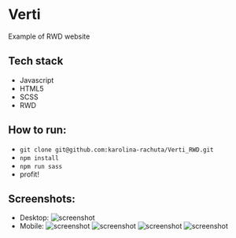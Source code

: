 # Verti
Example of RWD website
## Tech stack
- Javascript
- HTML5
- SCSS
- RWD

## How to run:
- `git clone git@github.com:karolina-rachuta/Verti_RWD.git`
- `npm install`
- `npm run sass`
- profit!

## Screenshots:
- Desktop:
![screenshot](./src/assets/desktop.png)
- Mobile:
![screenshot](./src/assets/mobile01.png)
![screenshot](./src/assets/mobile02.png)
![screenshot](./src/assets/mobile03.png)
![screenshot](./src/assets/mobile04.png)